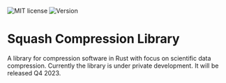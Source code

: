 ![MIT license](https://img.shields.io/crates/l/sqsh)
![Version](https://img.shields.io/crates/v/sqsh)

# Squash Compression Library

A library for compression software in Rust with focus on scientific data compression.
Currently the library is under private development. It will be released Q4 2023.
